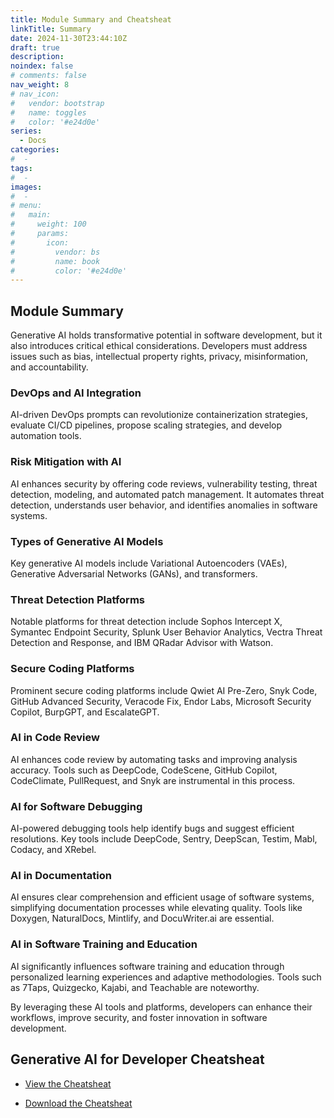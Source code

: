 ```yaml
---
title: Module Summary and Cheatsheat
linkTitle: Summary 
date: 2024-11-30T23:44:10Z
draft: true
description: 
noindex: false
# comments: false
nav_weight: 8
# nav_icon:
#   vendor: bootstrap
#   name: toggles
#   color: '#e24d0e'
series:
  - Docs
categories:
#  - 
tags:
#  - 
images:
#  - 
# menu:
#   main:
#     weight: 100
#     params:
#       icon:
#         vendor: bs
#         name: book
#         color: '#e24d0e'
---
```



## Module Summary

Generative AI holds transformative potential in software development, but it also introduces critical ethical considerations. Developers must address issues such as bias, intellectual property rights, privacy, misinformation, and accountability.

### DevOps and AI Integration

AI-driven DevOps prompts can revolutionize containerization strategies, evaluate CI/CD pipelines, propose scaling strategies, and develop automation tools.

### Risk Mitigation with AI

AI enhances security by offering code reviews, vulnerability testing, threat detection, modeling, and automated patch management. It automates threat detection, understands user behavior, and identifies anomalies in software systems.

### Types of Generative AI Models

Key generative AI models include Variational Autoencoders (VAEs), Generative Adversarial Networks (GANs), and transformers.

### Threat Detection Platforms

Notable platforms for threat detection include Sophos Intercept X, Symantec Endpoint Security, Splunk User Behavior Analytics, Vectra Threat Detection and Response, and IBM QRadar Advisor with Watson.

### Secure Coding Platforms

Prominent secure coding platforms include Qwiet AI Pre-Zero, Snyk Code, GitHub Advanced Security, Veracode Fix, Endor Labs, Microsoft Security Copilot, BurpGPT, and EscalateGPT.

### AI in Code Review

AI enhances code review by automating tasks and improving analysis accuracy. Tools such as DeepCode, CodeScene, GitHub Copilot, CodeClimate, PullRequest, and Snyk are instrumental in this process.

### AI for Software Debugging

AI-powered debugging tools help identify bugs and suggest efficient resolutions. Key tools include DeepCode, Sentry, DeepScan, Testim, Mabl, Codacy, and XRebel.

### AI in Documentation

AI ensures clear comprehension and efficient usage of software systems, simplifying documentation processes while elevating quality. Tools like Doxygen, NaturalDocs, Mintlify, and DocuWriter.ai are essential.

### AI in Software Training and Education

AI significantly influences software training and education through personalized learning experiences and adaptive methodologies. Tools such as 7Taps, Quizgecko, Kajabi, and Teachable are noteworthy.

By leveraging these AI tools and platforms, developers can enhance their workflows, improve security, and foster innovation in software development.

## Generative AI for Developer Cheatsheat

- [View the Cheatsheat](/assets/pdf/genai-cheatsheat.pdf)

- [Download the Cheatsheat](/files/cheatsheat.pdf)
<!-- - <a href="/files/cheatsheat.pdf" target="_blank">Download PDF</a> -->

